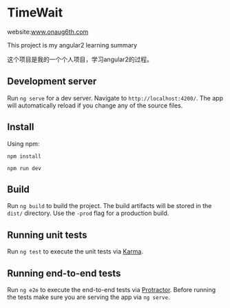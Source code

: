 # TimeWait

website:www.onaug6th.com

This project is my angular2 learning summary

这个项目是我的一个个人项目，学习angular2的过程。

## Development server

Run `ng serve` for a dev server. Navigate to `http://localhost:4200/`. The app will automatically reload if you change any of the source files.

## Install

Using npm:
```
npm install 

npm run dev
```

## Build

Run `ng build` to build the project. The build artifacts will be stored in the `dist/` directory. Use the `-prod` flag for a production build.

## Running unit tests

Run `ng test` to execute the unit tests via [Karma](https://karma-runner.github.io).

## Running end-to-end tests

Run `ng e2e` to execute the end-to-end tests via [Protractor](http://www.protractortest.org/).
Before running the tests make sure you are serving the app via `ng serve`.

